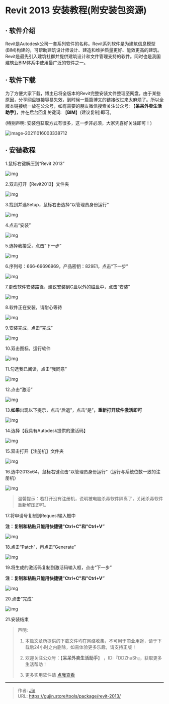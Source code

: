 # Revit 2013 安装教程(附安装包资源)


## · 软件介绍
Revit是Autodesk公司一套系列软件的名称。Revit系列软件是为建筑信息模型(BIM)构建的，可帮助建筑设计师设计、建造和维护质量更好、能效更高的建筑。Revit是最先引入建筑社群并提供建筑设计和文件管理支持的软件。同时也是我国建筑业BIM体系中使用最广泛的软件之一。

## · 软件下载
为了方便大家下载，博主已将全版本的Revit完整安装文件整理至网盘，由于某些原因，分享网盘链接容易失效，到时候一篇篇博文的链接改过来太麻烦了。所以全版本链接统一放在公众号，如有需要的朋友微信搜索关注公众号: 【**呆呆外卖生活助手**】，并在后台回复关键词: 【**BIM**】(建议复制)即可。

(特别声明: 安装包获取方式有很多，这一步非必须，大家凭喜好关注即可！)

![image-20211016003338712](https://img.gujin.store/img/image-20211016003338712.png)

## · 安装教程

1.鼠标右键解压到“Revit 2013”

![img](https://img.gujin.store/img/v2-47ebf510f02433f92d0a098c3551dfa3_720w.png)

2.双击打开【Revit2013】文件夹

![img](https://img.gujin.store/img/v2-e873e129baf8029e3ecc58972e54b9e7_720w.png)

3.找到并选Setup，鼠标右击选择“以管理员身份运行”

![img](https://img.gujin.store/img/v2-c5b3638900989cce8e94f254e221e5ef_720w.png)

4.点击“安装”

![img](https://img.gujin.store/img/v2-81694dbff7de6d638c306656fdff14bd_720w.png)

5.选择我接受，点击“下一步”

![img](https://img.gujin.store/img/v2-7595afd5619aac31d192d0d80b01e60d_720w.png)

6.序列号：666-69696969，产品密钥：829E1，点击“下一步”

![img](https://img.gujin.store/img/v2-70dffd5a0c0f040510f93446412b529d_720w.png)

7.更改软件安装路径，建议安装到C盘以外的磁盘中，点击“安装”

![img](https://img.gujin.store/img/v2-c24cb58606a09f37e5ce1fd8a1bab4db_720w.png)

8.软件正在安装，请耐心等待

![img](https://img.gujin.store/img/v2-02d7b2af3b933293f7f9c37ca8fc46fe_720w.png)

9.安装完成，点击“完成”

![img](https://img.gujin.store/img/v2-d02ae59c1ccf816c5d409617c73b23ef_720w.png)

10.双击图标，运行软件

![img](https://img.gujin.store/img/v2-b7c024f0adf58b7653dbc185fb3e577f_720w.png)

11.勾选我已阅读，点击“我同意”

![img](https://img.gujin.store/img/v2-b305e23e2c2225eafc6923f613657224_720w.png)

12.点击“激活”

![img](https://img.gujin.store/img/v2-7d2b3a68b7818e2929d4b85e5a823137_720w.png)

13.**如果**出现以下提示，点击“后退”，点击“是”**，重新打开软件激活即可**

![img](https://img.gujin.store/img/v2-fdd3f5594a90dbcde4b272a3a614f263_720w.png)

14.选择【我具有Autodesk提供的激活码】

![img](https://img.gujin.store/img/v2-c21626707eac7ea2babee4b214ad656d_720w.png)

15.双击打开【注册机】文件夹

![img](https://img.gujin.store/img/v2-ef29223d1b100df0c7d2cdccd4ef8559_720w.png)

16.选中2013x64，鼠标右键点击“以管理员身份运行”（运行与系统位数一致的注册机）

![img](https://img.gujin.store/img/v2-e6c6c0311e6b105e744a008562380875_720w.png)

> 温馨提示：若打开没有注册机，说明被电脑杀毒软件隔离了，关闭杀毒软件重新解压即可。

17.将申请号复制到Request输入框中

**注：复制和粘贴只能用快捷键"Ctrl+C"和”Ctrl+V”**

![img](https://img.gujin.store/img/v2-4d3f695b84935bc081dc8b9bd3a99ac5_720w.png)

18.点击“Patch”，再点击“Generate”

![img](https://img.gujin.store/img/v2-0271060a56e2cb04b6804c92429e455f_720w.png)

19.将生成的激活码复制到激活码输入框，点击“下一步”

**注：复制和粘贴只能用快捷键"Ctrl+C"和”Ctrl+V”**

![img](https://img.gujin.store/img/v2-a93f25bcf5263ff641707746c93ec42b_720w.png)

20.点击“完成”

![img](https://img.gujin.store/img/v2-cf5a229f1b14b9b1fb6e5fbfc1c2a4b2_720w.png)

21.安装结束




> 声明: 
>
> 1. 本篇文章所提供的下载文件均在网络收集，不可用于商业用途，请于下载后24小时之内删除，如需体验更多乐趣，请支持正版！
>
> 2. 欢迎关注公众号：【**呆呆外卖生活助手**】 ，ID:『DDZhuSh』，获取更多生活帮助！
>
> 3. 更多实用软件请  [点我查看](/tools)

---

> 作者: [Jin](https://img.gujin.store/img/favicon.ico)  
> URL: https://gujin.store/tools/package/revit-2013/  

